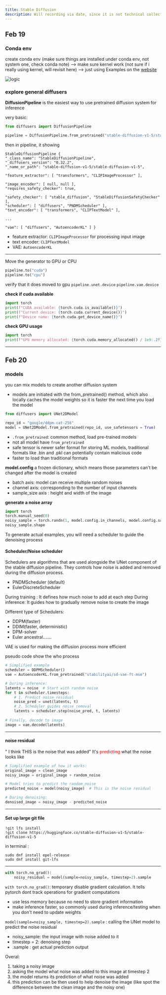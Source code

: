 ```yaml
---
title: Stable Diffusion
description: Will recording via date, since it is not technical collection anymore
---
```


## Feb 19
### Conda env 
create conda env (make sure things are installed under conda env, not system one, check conda note) --> make sure kernel work (not sure if i really using kernel, will revisit here) --> just using Examples on the [website](https://huggingface.co/stabilityai/stable-diffusion-2-1)


![logic](https://huggingface.co/datasets/huggingface/documentation-images/resolve/main/blog/lora-assets/latent-diffusion.png)


### explore general diffusers
**DiffusionPipeline** is the easiest way to use pretrained diffusion system for inference


very basic:
```python
from diffusers import DiffusionPipeline

pipeline = DiffusionPipeline.from_pretrained("stable-diffusion-v1-5/stable-diffusion-v1-5", use_safetensors=True)
```

then in pipeline, it showing 
```
StableDiffusionPipeline { 
"_class_name": "StableDiffusionPipeline", 
"_diffusers_version": "0.32.2", 
"_name_or_path": "stable-diffusion-v1-5/stable-diffusion-v1-5", 

"feature_extractor": [ "transformers", "CLIPImageProcessor" ], 

"image_encoder": [ null, null ], 
"requires_safety_checker": true, 

"safety_checker": [ "stable_diffusion", "StableDiffusionSafetyChecker" ], 
"scheduler": [ "diffusers", "PNDMScheduler" ], 
"text_encoder": [ "transformers", "CLIPTextModel" ],

...

"vae": [ "diffusers", "AutoencoderKL" ] }
```

* feature extractor: `CLIPImageProcessor` for processing input image
* text encoder: `CLIPTextModel`
* VAE: `AutoencoderKL`
---


Move the generator to GPU or CPU
```python
pipeline.to("cuda")
pipeline.to("cpu")
```

verify that it does moved to gpu
`pipeline.unet.device`  `pipeline.vae.device`

**check if cuda available**
```python
import torch
print(f"CUDA available: {torch.cuda.is_available()}")
print(f"Current device: {torch.cuda.current_device()}")
print(f"Device name: {torch.cuda.get_device_name()}")
```

**check GPU usage**
```python
import torch
print(f"GPU memory allocated: {torch.cuda.memory_allocated() / 1e9:.2f} GB")
```

---

## Feb 20

### models
you can mix models to create another diffusion system

* models are initiated with the from_pretrained() method, which also locally caches the model weights so it is faster the next time you load the model



```python
from diffusers import UNet2DModel

repo_id = "google/ddpm-cat-256"
model = UNet2DModel.from_pretrained(repo_id, use_safetensors = True)
```

* `.from_pretrained`: common method, load pre-trained models
* not all model have `from_pretrained`
* safe tensor is newer safer format for storing ML models, traditional formats like .bin and .pkl can potentially contain malicious code
* faster to load than traditional formats

**model.config**
a frozen dictionary, which means those parameters can't be changed after the model is created

* batch axis: model can receive multiple random noises
* channel axis: corresponding to the number of input channels
* sample_size axis : height and width of the image

**generate a noise array**
```python
import torch
torch.manual_seed(0)
noisy_sample = torch.randn(1, model.config.in_channels, model.config.sample_size, model.config.sample_size)
noisy_sample.shape
```


To generate actual examples, you will need a scheduler to guide the denoising process
#### Scheduler/Noise scheduler
Schedulers are algorithms that are used alongside the UNet component of the stable diffusion pipeline. They controls how noise is added and removed during the diffusion process.
* PNDMScheduler (default)
* EulerDiscreteScheduler

During training : It defines how much noise to add at each step
During inference: It guides how to gradually remove noise to create the image

Different type of Schedulers:
* DDPM(faster)
* DDIM(faster, deterministic)
* DPM-solver
* Euler ancestral.......


VAE  is used for making the diffusion process more efficient


pseudo code show the who process
```python
# Simplified example
scheduler = DDPMScheduler()
vae = AutoencoderKL.from_pretrained("stabilityai/sd-vae-ft-mse")

# During inference:
latents = noise  # Start with random noise
for t in scheduler.timesteps:
    # 1. Predict noise residual
    noise_pred = unet(latents, t)
    # 2. Scheduler guides noise removal
    latents = scheduler.step(noise_pred, t, latents)
    
# Finally, decode to image
image = vae.decode(latents)
```

---
#### noise residual

" I think THIS is the noise that was added"
It's <font color = "red">predicting</font> what the noise  looks like

```python
# Simplified example of how it works:
original_image = clean_image
noisy_image = original_image + random_noise

# Model tries to predict the random_noise
predicted_noise = model(noisy_image)  # This is the noise residual

# During denoising:
denoised_image = noisy_image - predicted_noise
```
---
#### Set up large git file
```
!git lfs install
!git clone https://huggingface.co/stable-diffusion-v1-5/stable-diffusion-v1-5
```
in terminal :
```
sudo dnf install epel-release
sudo dnf install git-lfs
```


---
```python
with torch.no_grad():
    noisy_residual = model(sample=noisy_sample, timestep=2).sample
```

`with torch.no_grad()`: temporary disable gradient calculation. It tells pytorch dont track operations for gradient computations
* use less memory because no need to store gradient information
* make inference faster, so commonly used during inference/testing when you don't need to update weights


`model(sample=noisy_sample, timestep=2).sample` :
calling the UNet model to predict the noise residual
* noisy_sample: the input image with noise added to it 
* timestep = 2: denoising step
* .sample : get actual prediction output

Overal: 
1. taking  a noisy image
2. asking the model what noise was added to this image at timestep 2
3. the model returns its prediction of what noise was added
4. this prediction can be then used to help denoise the image
(like spot the difference between the clean image and the noisy one)

